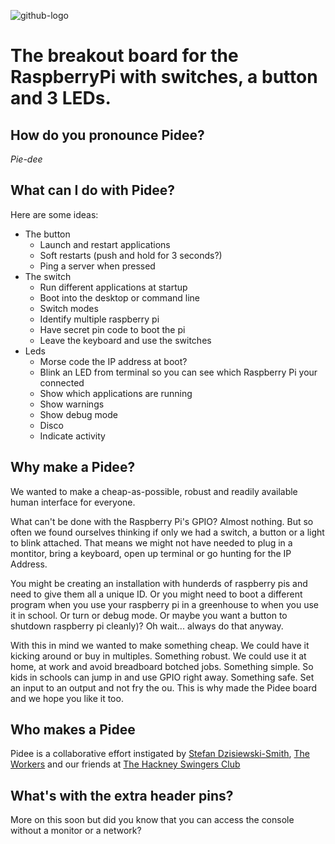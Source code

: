 ![github-logo](https://cloud.githubusercontent.com/assets/166915/7610161/9b6e283a-f972-11e4-8b32-9b3cbf2e8bc5.png)

# The breakout board for the RaspberryPi with switches, a button and 3 LEDs. #

## How do you pronounce Pidee? ##

_Pie-dee_

## What can I do with Pidee? ##

Here are some ideas:

- The button
    - Launch and restart applications
    - Soft restarts (push and hold for 3 seconds?)
    - Ping a server when pressed
- The switch
    - Run different applications at startup
    - Boot into the desktop or command line
    - Switch modes
    - Identify multiple raspberry pi
    - Have secret pin code to boot the pi
    - Leave the keyboard and use the switches
- Leds
    - Morse code the IP address at boot?
    - Blink an LED from terminal so you can see which Raspberry Pi your connected
    - Show which applications are running
    - Show warnings
    - Show debug mode
    - Disco
    - Indicate activity

## Why make a Pidee? ##

We wanted to make a cheap-as-possible, robust and readily available human interface for everyone.

What can't be done with the Raspberry Pi's GPIO? Almost nothing. But so often we found ourselves thinking if only we had a switch, a button or a light to blink attached. That means we might not have needed to plug in a montitor, bring a keyboard, open up terminal or go hunting for the IP Address.

You might be creating an installation with hunderds of raspberry pis and need to give them all a unique ID. Or you might need to boot a different program when you use your raspberry pi in a greenhouse to when you use it in school. Or turn or debug mode. Or maybe you want a button to shutdown raspberry pi cleanly)? Oh wait... always do that anyway.

With this in mind we wanted to make something cheap. We could have it kicking around or buy in multiples. Something robust. We could use it at home, at work and avoid breadboard botched jobs. Something simple. So kids in schools can jump in and use GPIO right away. Something safe. Set an input to an output and not fry the ou. This is why made the Pidee board and we hope you like it too. 

## Who makes a Pidee ##

Pidee is a collaborative effort instigated by [Stefan Dzisiewski-Smith](http://www.bycgwtsf.com), [The Workers](http://theworkers.net/) and our friends at [The Hackney Swingers Club](http://hackneyswingersclub.com)

## What's with the extra header pins? ##

More on this soon but did you know that you can access the console without a monitor or a network? 




